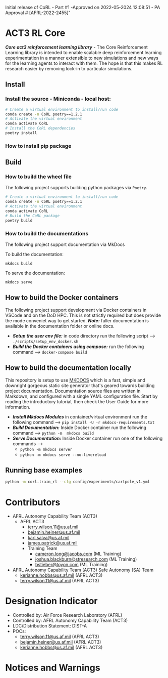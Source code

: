 Initial release of CoRL - Part #1 -Approved on 2022-05-2024 12:08:51 - PA Approval # [AFRL-2022-2455]"

# ACT3 RL Core

***Core act3 reinforcement learning library*** - The Core Reinforcement Learning library is intended to enable scalable deep reinforcement learning experimentation in a manner extensible to new simulations and new ways for the learning agents to interact with them. The hope is that this makes RL research easier by removing lock-in to particular simulations.

## Install
### Install the source - Miniconda - local host:

```bash
# Create a virtual environment to install/run code
conda create -n CoRL poetry==1.2.1
# Activate the virtual environment
conda activate CoRL
# Install the CoRL dependencies
poetry install
```

### How to install pip package

## Build

### How to build the wheel file

The following project supports building python packages via `Poetry`. 

```bash
# Create a virtual environment to install/run code
conda create -n CoRL poetry==1.2.1
# Activate the virtual environment
conda activate CoRL
# Build the CoRL package
poetry build
```

### How to build the documentations

The following project support documentation via MkDocs

To build the documentation:
```
mkdocs build
```

To serve the documentation:
```
mkdocs serve
```

## How to build the Docker containers

The following project support development via Docker containers in VSCode and on the DoD HPC. This is not strictly required but does provide the mode conveniet way to get started. ***Note:*** fuller documentation is available in the documentation folder or online docs. 

- ***Setup the user env file:*** in code directory run the following script  --> `./scripts/setup_env_docker.sh`
- ***Build the Docker containers using compose:*** run the following command --> `docker-compose build`


## How to build the documentation locally

This repository is setup to use [MKDOCS](https://www.mkdocs.org/) which is a fast, simple and downright gorgeous static site generator that's geared towards building project documentation. Documentation source files are written in Markdown, and configured with a single YAML configuration file. Start by reading the introductory tutorial, then check the User Guide for more information.

- ***Install Mkdocs Modules*** in container/virtual environment run the following command --> `pip install -U -r mkdocs-requirements.txt`
- ***Build Documentation:*** Inside Docker container run the following command --> `python -m  mkdocs build`
- ***Serve Documentation:*** Inside Docker container run one of the following commands --> 
    - `python -m mkdocs server`
    - `python -m mkdocs serve --no-livereload`

## Running base examples

```bash
python -m corl.train_rl --cfg config/experiments/cartpole_v1.yml
```

# Contributors

- AFRL Autonomy Capability Team (ACT3)
    - AFRL ACT3
        - terry.wilson.11@us.af.mil
        - bejamin.heiner@us.af.mil
        - karl.salva@us.af.mil
        - james.patrick@us.af.mil
        - Training Team
            - cameron.long@jacobs.com (ML Training)
            - joshua.blackburn@stresearch.com (ML Training)
            - bstieber@toyon.com (ML Training)
- AFRL Autonomy Capability Team (ACT3) Safe Autonomy (SA) Team
    - kerianne.hobbs@us.af.mil (AFRL ACT3)
    - terry.wilson.11@us.af.mil (AFRL ACT3)

#  Designation Indicator

- Controlled by: Air Force Research Laboratory (AFRL)
- Controlled by: AFRL Autonomy Capability Team (ACT3)
- LDC/Distribution Statement: DIST-A
- POCs:
    - terry.wilson.11@us.af.mil (AFRL ACT3)
    - bejamin.heiner@us.af.mil (AFRL ACT3)
    - kerianne.hobbs@us.af.mil (AFRL ACT3)
    
# Notices and Warnings
